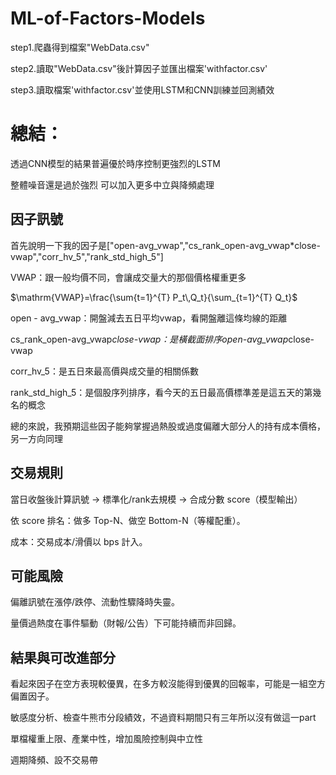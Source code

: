 # ML-of-Factors-Models

step1.爬蟲得到檔案"WebData.csv"

step2.讀取"WebData.csv"後計算因子並匯出檔案'withfactor.csv'

step3.讀取檔案'withfactor.csv'並使用LSTM和CNN訓練並回測績效

# 總結：

透過CNN模型的結果普遍優於時序控制更強烈的LSTM

整體噪音還是過於強烈 可以加入更多中立與降頻處理

## 因子訊號

首先說明一下我的因子是["open-avg_vwap","cs_rank_open-avg_vwap*close-vwap","corr_hv_5","rank_std_high_5"]

VWAP：跟一般均價不同，會讓成交量大的那個價格權重更多

 $\mathrm{VWAP}=\frac{\sum{t=1}^{T} P_t\,Q_t}{\sum_{t=1}^{T} Q_t}$

open - avg_vwap：開盤減去五日平均vwap，看開盤離這條均線的距離

cs_rank_open-avg_vwap*close-vwap：是橫截面排序open-avg_vwap*close-vwap

corr_hv_5：是五日來最高價與成交量的相關係數

rank_std_high_5：是個股序列排序，看今天的五日最高價標準差是這五天的第幾名的概念

總的來說，我預期這些因子能夠掌握過熱股或過度偏離大部分人的持有成本價格，另一方向同理

## 交易規則

當日收盤後計算訊號 → 標準化/rank去規模 → 合成分數 score（模型輸出）

依 score 排名：做多 Top-N、做空 Bottom-N（等權配重）。

成本：交易成本/滑價以 bps 計入。

## 可能風險

偏離訊號在漲停/跌停、流動性驟降時失靈。

量價過熱度在事件驅動（財報/公告）下可能持續而非回歸。

## 結果與可改進部分

看起來因子在空方表現較優異，在多方較沒能得到優異的回報率，可能是一組空方偏置因子。

敏感度分析、檢查牛熊市分段績效，不過資料期間只有三年所以沒有做這一part

單檔權重上限、產業中性，增加風險控制與中立性

週期降頻、設不交易帶



